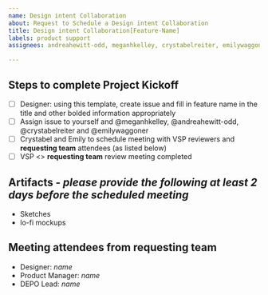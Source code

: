 ```yaml
---
name: Design intent Collaboration
about: Request to Schedule a Design intent Collaboration
title: Design intent Collaboration[Feature-Name]
labels: product support
assignees: andreahewitt-odd, meganhkelley, crystabelreiter, emilywaggoner

---
```


## Steps to complete Project Kickoff
- [ ] Designer: using this template, create issue and fill in feature name in the title and other bolded information appropriately
- [ ] Assign issue to yourself and @meganhkelley, @andreahewitt-odd, @crystabelreiter and @emilywaggoner
- [ ] Crystabel and Emily to schedule meeting with VSP reviewers and **requesting team** attendees (as listed below)
- [ ] VSP <> **requesting team** review meeting completed

## Artifacts - _please provide the following at least 2 days before the scheduled meeting_
- Sketches
- lo-fi mockups

## Meeting attendees from **requesting team**
- Designer: _name_
- Product Manager: _name_
- DEPO Lead: _name_




